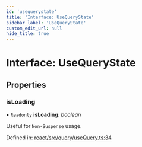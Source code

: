 ```yaml
---
id: 'usequerystate'
title: 'Interface: UseQueryState'
sidebar_label: 'UseQueryState'
custom_edit_url: null
hide_title: true
---
```


# Interface: UseQueryState

## Properties

### isLoading

• `Readonly` **isLoading**: _boolean_

Useful for `Non-Suspense` usage.

Defined in: [react/src/query/useQuery.ts:34](https://github.com/gqless/gqless/blob/master/packages/react/src/query/useQuery.ts#L34)
